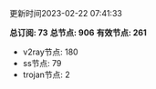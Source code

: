 更新时间2023-02-22 07:41:33

**总订阅: 73**
**总节点: 906**
**有效节点: 261**
- v2ray节点: 180
- ss节点: 79
- trojan节点: 2
